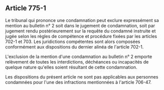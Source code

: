 Article 775-1
----
Le tribunal qui prononce une condamnation peut exclure expressément sa mention
au bulletin n° 2 soit dans le jugement de condamnation, soit par jugement rendu
postérieurement sur la requête du condamné instruite et jugée selon les règles
de compétence et procédure fixées par les articles 702-1 et 703. Les
juridictions compétentes sont alors composées conformément aux dispositions du
dernier alinéa de l'article 702-1.

L'exclusion de la mention d'une condamnation au bulletin n° 2 emporte relèvement
de toutes les interdictions, déchéances ou incapacités de quelque nature
qu'elles soient résultant de cette condamnation.

Les dispositions du présent article ne sont pas applicables aux personnes
condamnées pour l'une des infractions mentionnées à l'article 706-47.

